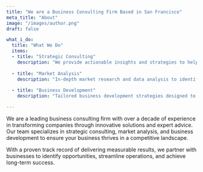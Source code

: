 ```yaml
---
title: "We are a Business Consulting Firm Based in San Francisco"
meta_title: "About"
image: "/images/author.png"
draft: false

what_i_do:
  title: "What We Do"
  items:
  - title: "Strategic Consulting"
    description: "We provide actionable insights and strategies to help businesses navigate complex market environments and achieve sustainable growth."
  
  - title: "Market Analysis"
    description: "In-depth market research and data analysis to identify opportunities and challenges, enabling informed decision-making for your business."
  
  - title: "Business Development"
    description: "Tailored business development strategies designed to expand your market presence and unlock new revenue streams."

---
```


We are a leading business consulting firm with over a decade of experience in transforming companies through innovative solutions and expert advice. Our team specializes in strategic consulting, market analysis, and business development to ensure your business thrives in a competitive landscape.

With a proven track record of delivering measurable results, we partner with businesses to identify opportunities, streamline operations, and achieve long-term success.